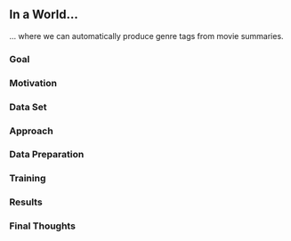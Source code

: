 ## In a World...

... where we can automatically produce genre tags from movie summaries.

### Goal

### Motivation

### Data Set

### Approach

### Data Preparation

### Training

### Results

### Final Thoughts
